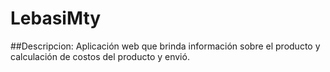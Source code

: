 # LebasiMty

##Descripcion: 	Aplicación web que brinda información sobre el producto y calculación de costos del producto y envió.
